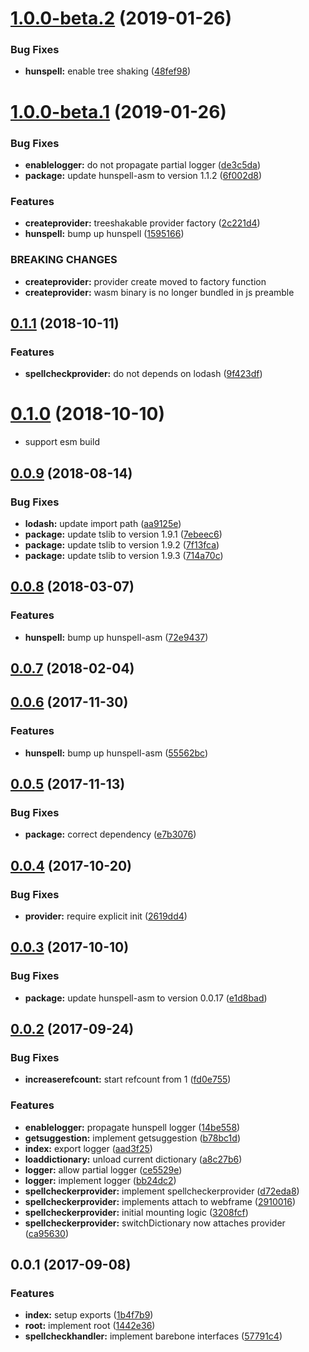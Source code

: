 <a name="1.0.0-beta.2"></a>
# [1.0.0-beta.2](https://github.com/kwonoj/electron-hunspell/compare/v1.0.0-beta.1...v1.0.0-beta.2) (2019-01-26)


### Bug Fixes

* **hunspell:** enable tree shaking ([48fef98](https://github.com/kwonoj/electron-hunspell/commit/48fef98))



<a name="1.0.0-beta.1"></a>
# [1.0.0-beta.1](https://github.com/kwonoj/electron-hunspell/compare/v0.1.1...v1.0.0-beta.1) (2019-01-26)


### Bug Fixes

* **enablelogger:** do not propagate partial logger ([de3c5da](https://github.com/kwonoj/electron-hunspell/commit/de3c5da))
* **package:** update hunspell-asm to version 1.1.2 ([6f002d8](https://github.com/kwonoj/electron-hunspell/commit/6f002d8))


### Features

* **createprovider:** treeshakable provider factory ([2c221d4](https://github.com/kwonoj/electron-hunspell/commit/2c221d4))
* **hunspell:** bump up hunspell ([1595166](https://github.com/kwonoj/electron-hunspell/commit/1595166))


### BREAKING CHANGES

* **createprovider:** provider create moved to factory function
* **createprovider:** wasm binary is no longer bundled in js preamble



<a name="0.1.1"></a>
## [0.1.1](https://github.com/kwonoj/electron-hunspell/compare/v0.0.9...v0.1.1) (2018-10-11)


### Features

* **spellcheckprovider:** do not depends on lodash ([9f423df](https://github.com/kwonoj/electron-hunspell/commit/9f423df))



<a name="0.1.0"></a>
# [0.1.0](https://github.com/kwonoj/electron-hunspell/compare/v0.0.9...v0.1.0) (2018-10-10)

* support esm build

<a name="0.0.9"></a>
## [0.0.9](https://github.com/kwonoj/electron-hunspell/compare/v0.0.8...v0.0.9) (2018-08-14)


### Bug Fixes

* **lodash:** update import path ([aa9125e](https://github.com/kwonoj/electron-hunspell/commit/aa9125e))
* **package:** update tslib to version 1.9.1 ([7ebeec6](https://github.com/kwonoj/electron-hunspell/commit/7ebeec6))
* **package:** update tslib to version 1.9.2 ([7f13fca](https://github.com/kwonoj/electron-hunspell/commit/7f13fca))
* **package:** update tslib to version 1.9.3 ([714a70c](https://github.com/kwonoj/electron-hunspell/commit/714a70c))



<a name="0.0.8"></a>
## [0.0.8](https://github.com/kwonoj/electron-hunspell/compare/v0.0.7...v0.0.8) (2018-03-07)


### Features

* **hunspell:** bump up hunspell-asm ([72e9437](https://github.com/kwonoj/electron-hunspell/commit/72e9437))



<a name="0.0.7"></a>
## [0.0.7](https://github.com/kwonoj/electron-hunspell/compare/v0.0.6...v0.0.7) (2018-02-04)



<a name="0.0.6"></a>
## [0.0.6](https://github.com/kwonoj/electron-hunspell/compare/v0.0.5...v0.0.6) (2017-11-30)


### Features

* **hunspell:** bump up hunspell-asm ([55562bc](https://github.com/kwonoj/electron-hunspell/commit/55562bc))



<a name="0.0.5"></a>
## [0.0.5](https://github.com/kwonoj/electron-hunspell/compare/v0.0.4...v0.0.5) (2017-11-13)


### Bug Fixes

* **package:** correct dependency ([e7b3076](https://github.com/kwonoj/electron-hunspell/commit/e7b3076))



<a name="0.0.4"></a>
## [0.0.4](https://github.com/kwonoj/electron-hunspell/compare/v0.0.3...v0.0.4) (2017-10-20)


### Bug Fixes

* **provider:** require explicit init ([2619dd4](https://github.com/kwonoj/electron-hunspell/commit/2619dd4))



<a name="0.0.3"></a>
## [0.0.3](https://github.com/kwonoj/electron-hunspell/compare/v0.0.2...v0.0.3) (2017-10-10)


### Bug Fixes

* **package:** update hunspell-asm to version 0.0.17 ([e1d8bad](https://github.com/kwonoj/electron-hunspell/commit/e1d8bad))



<a name="0.0.2"></a>
## [0.0.2](https://github.com/kwonoj/electron-hunspell/compare/v0.0.1...v0.0.2) (2017-09-24)


### Bug Fixes

* **increaserefcount:** start refcount from 1 ([fd0e755](https://github.com/kwonoj/electron-hunspell/commit/fd0e755))


### Features

* **enablelogger:** propagate hunspell logger ([14be558](https://github.com/kwonoj/electron-hunspell/commit/14be558))
* **getsuggestion:** implement getsuggestion ([b78bc1d](https://github.com/kwonoj/electron-hunspell/commit/b78bc1d))
* **index:** export logger ([aad3f25](https://github.com/kwonoj/electron-hunspell/commit/aad3f25))
* **loaddictionary:** unload current dictionary ([a8c27b6](https://github.com/kwonoj/electron-hunspell/commit/a8c27b6))
* **logger:** allow partial logger ([ce5529e](https://github.com/kwonoj/electron-hunspell/commit/ce5529e))
* **logger:** implement logger ([bb24dc2](https://github.com/kwonoj/electron-hunspell/commit/bb24dc2))
* **spellcheckerprovider:** implement spellcheckerprovider ([d72eda8](https://github.com/kwonoj/electron-hunspell/commit/d72eda8))
* **spellcheckerprovider:** implements attach to webframe ([2910016](https://github.com/kwonoj/electron-hunspell/commit/2910016))
* **spellcheckerprovider:** initial mounting logic ([3208fcf](https://github.com/kwonoj/electron-hunspell/commit/3208fcf))
* **spellcheckerprovider:** switchDictionary now attaches provider ([ca95630](https://github.com/kwonoj/electron-hunspell/commit/ca95630))



<a name="0.0.1"></a>
## 0.0.1 (2017-09-08)


### Features

* **index:** setup exports ([1b4f7b9](https://github.com/kwonoj/electron-hunspell/commit/1b4f7b9))
* **root:** implement root ([1442e36](https://github.com/kwonoj/electron-hunspell/commit/1442e36))
* **spellcheckhandler:** implement barebone interfaces ([57791c4](https://github.com/kwonoj/electron-hunspell/commit/57791c4))



